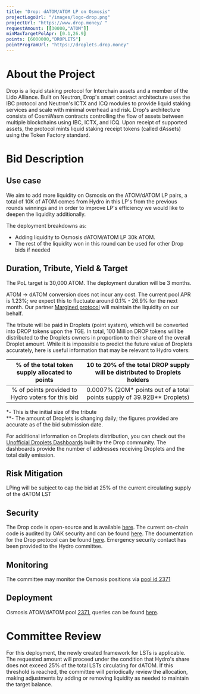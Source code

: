 ```yaml
---
title: "Drop: dATOM/ATOM LP on Osmosis"
projectLogoUrl: "/images/logo-drop.png"
projectUrl: "https://www.drop.money/ "
requestAmount: [[30000,"ATOM"]]
minMaxTargetPolApr: [0.1,26.9]
points: [6000000,"DROPLETS"]
pointProgramUrl: "https://droplets.drop.money"
---
```


# About the Project

Drop is a liquid staking protocol for Interchain assets and a member of the Lido Alliance. Built on Neutron, Drop's smart contract architecture uses the IBC protocol and Neutron's ICTX and ICQ modules to provide liquid staking services and scale with minimal overhead and risk. Drop's architecture consists of CosmWasm contracts controlling the flow of assets between multiple blockchains using IBC, ICTX, and ICQ. Upon receipt of supported assets, the protocol mints liquid staking receipt tokens (called dAssets) using the Token Factory standard.

# Bid Description

## Use case

We aim to add more liquidity on Osmosis on the ATOM/dATOM LP pairs, a total of 10K of ATOM comes from Hydro in this LP's from the previous rounds winnings and in order to improve LP's efficiency we would like to deepen the liquidity additionally.

The deployment breakdowns as:

* Adding liquidity to Osmosis dATOM/ATOM LP 30k ATOM.
* The rest of the liquidity won in this round can be used for other Drop bids if needed

## Duration, Tribute, Yield & Target

The PoL target is 30,000 ATOM. The deployment duration will be 3 months.

ATOM -> dATOM conversion does not incur any cost. The current pool APR is 1.23%; we expect this to fluctuate around 0.1% - 26.9% for the next month. Our partner [Margined protocol](https://www.margined.io/) will maintain the liquidity on our behalf.

The tribute will be paid in Droplets (point system), which will be converted into DROP tokens upon the TGE. In total, 100 Million DROP tokens will be distributed to the Droplets owners in proportion to their share of the overall Droplet amount. While it is impossible to predict the future value of Droplets accurately, here is useful information that may be relevant to Hydro voters:

| % of the total token supply allocated to points | 10 to 20% of the total DROP supply will be distributed to Droplets holders |
| :---: | :---: |
| % of points provided to Hydro voters for this bid | 0.0007% (20M* points out of a total points supply of 39.92B** Droplets) |

*- This is the initial size of the tribute  
**- The amount of Droplets is changing daily; the figures provided are accurate as of the bid submission date.

For additional information on Droplets distribution, you can check out the [Unofficial Droplets Dashboards](https://dropletsdash.xyz/) built by the Drop community. The dashboards provide the number of addresses receiving Droplets and the total daily emission.

## Risk Mitigation

LPing will be subject to cap the bid at 25% of the current circulating supply of the dATOM LST

## Security

The Drop code is open-source and is available [here](https://github.com/hadronlabs-org/drop-contracts). The current on-chain code is audited by OAK security and can be found [here](https://github.com/oak-security/audit-reports/tree/main/Drop). The documentation for the Drop protocol can be found [here](https://docs.drop.money/). Emergency security contact has been provided to the Hydro committee.

## Monitoring

The committee may monitor the Osmosis positions via [pool id 2371](https://app.osmosis.zone/pool/2371)

## Deployment

Osmosis ATOM/dATOM pool [2371](https://app.osmosis.zone/pool/2371), queries can be found [here](https://hackmd.io/@fuVAsWArQUK74edzCTXdYA/BJ8QPfGYye).

# Committee Review

For this deployment, the newly created framework for LSTs is applicable. The requested amount will proceed under the condition that Hydro's share does not exceed 25% of the total LSTs circulating for dATOM. If this threshold is reached, the committee will periodically review the allocation, making adjustments by adding or removing liquidity as needed to maintain the target balance.

